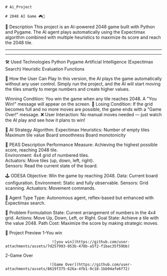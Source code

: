                                                                             # Ai_Project
                                                                            # 2048 AI Game 🎮🤖

                                                                        
📜 Description
This project is an AI-powered 2048 game built with Python and Pygame.
The AI agent plays automatically using the Expectimax algorithm combined with multiple heuristics to maximize its score and reach the 2048 tile.
_______________________________________________________________________________________________________________________________________________________________
_______________________________________________________________________________________________________________________________________________________________

🛠 Used Technologies
  Python
  Pygame
  Artificial Intelligence (Expectimax Search)
  Heuristic Evaluation Functions

🚀 How the User Can Play
  In this version, the AI plays the game automatically without any user control.
  Simply run the project, and the AI will start moving the tiles smartly to merge numbers and create higher values.
  
  Winning Condition:
    You win the game when any tile reaches 2048.
    A "You Win!" message will appear on the screen. 🎉
  Losing Condition:
    If the grid becomes full and no more moves are possible, the game ends with a "Game Over!" message. ❌
    User Interaction:
    No manual moves needed — just watch the AI play and see how it plans to win!

🎯 AI Strategy
  Algorithm: Expectimax
  Heuristics:
    Number of empty tiles
    Maximum tile value
    Board smoothness
    Board monotonicity

🧠 PEAS Description
  Performance Measure: Achieving the highest possible score, reaching 2048 tile.  
  Environment: 4x4 grid of numbered tiles.  
  Actuators: Move tiles (up, down, left, right).  
  Sensors: Read the current state of the board.

🕹 ODESA
  Objective: Win the game by reaching 2048.
  Data: Current board configuration.
  Environment: Static and fully observable.
  Sensors: Grid scanning.
  Actuators: Movement commands.

🤖 Agent Type
  Type: Autonomous agent, reflex-based but enhanced with Expectimax search.

🧩 Problem Formulation
  State: Current arrangement of numbers in the 4x4 grid.
  Actions: Move Up, Down, Left, or Right.
  Goal State: Achieve a tile with the value 2048.
  Path Cost: Maximize the score by making strategic moves.

📸 Project Preview
  1-You win



  
                         ![you win](https://github.com/user-attachments/assets/7d257993-053b-478b-a5f2-f1bac35f59bb)

  2-Game Over
                        
                        
                        
                        
                        ![Game Over](https://github.com/user-attachments/assets/8619f375-626a-4fb1-9c18-1bb94afe6f72)
